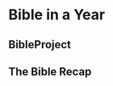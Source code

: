 # Bible in a Year

## BibleProject

<!--@include: @/bible/bibleproject.md{3,}-->

## The Bible Recap

<!--@include: @/bible/the-bible-recap.md{3,}-->